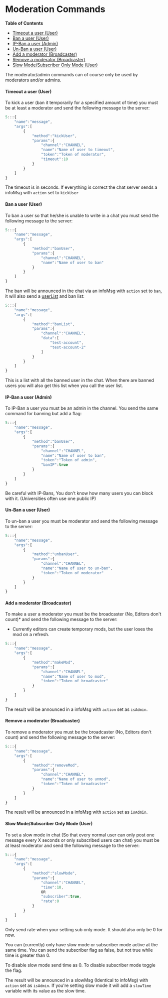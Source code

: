 # Moderation Commands

**Table of Contents** 

- [Timeout a user (User)](#timeout-a-user-user)
- [Ban a user (User)](#ban-a-user-user)
- [IP-Ban a user (Admin)](#ip-ban-a-user-admin)
- [Un-Ban a user (User)](#un-ban-a-user-user)
- [Add a moderator (Broadcaster)](#add-a-moderator-broadcaster)
- [Remove a moderator (Broadcaster)](#remove-a-moderator-broadcaster)
- [Slow Mode/Subscriber Only Mode (User)](#slow-modesubscriber-only-mode-user)

The moderator/admin commands can of course only be used by moderators and/or admins.

#### Timeout a user (User)

To kick a user (ban it temporarily for a specified amount of time) you must be at least a moderator and send the following message to the server:

```javascript
5:::{
    "name":"message",
    "args":[
        {
            "method":"kickUser",
            "params":{
                "channel":"CHANNEL",
                "name":"Name of user to timeout",
                "token":"Token of moderator",
                "timeout":10
            }
        }
    ]
}
```

The timeout is in seconds. If everything is correct the chat server sends a infoMsg with `action` set to `kickUser`

#### Ban a user (User)

To ban a user so that he/she is unable to write in a chat you must send the following message to the server:

```javascript
5:::{
    "name":"message",
    "args":[
        {
            "method":"banUser",
            "params":{
                "channel":"CHANNEL",
                "name":"Name of user to ban"
            }
        }
    ]
}
```

The ban will be announced in the chat via an infoMsg with `action` set to `ban`, it will also send a [userList](./user.md#user-list) and ban list:

```javascript
5:::{
    "name":"message",
    "args":[
        {
            "method":"banList",
            "params":{
                "channel":"CHANNEL",
                "data":[
                    "test-account",
                    "test-account-2"
                ]
            }
        }
    ]
}
```

This is a list with all the banned user in the chat. When there are banned users you will also get this list when you call the user list.

#### IP-Ban a user (Admin)

To IP-Ban a user you must be an admin in the channel. You send the same command for banning but add a flag:

```javascript
5:::{
    "name":"message",
    "args":[
        {
            "method":"banUser",
            "params":{
                "channel":"CHANNEL",
                "name":"Name of user to ban",
                "token":"Token of admin",
                "banIP":true
            }
        }
    ]
}
```

Be careful with IP-Bans, You don't know how many users you can block with it. (Universities often use one public IP)

#### Un-Ban a user (User)

To un-ban a user you must be moderator and send the following message to the server:

```javascript
5:::{
    "name":"message",
    "args":[
        {
            "method":"unbanUser",
            "params":{
                "channel":"CHANNEL",
                "name":"Name of user to un-ban",
                "token":"Token of moderator"
            }
        }
    ]
}
```

#### Add a moderator (Broadcaster)

To make a user a moderator you must be the broadcaster (No, Editors don't count)* and send the following message to the server:

* Currently editors can create temporary mods, but the user loses the mod on a refresh.

```javascript
5:::{
    "name":"message",
    "args":[
        {
            "method":"makeMod",
            "params":{
                "channel":"CHANNEL",
                "name":"Name of user to mod",
                "token":"Token of broadcaster"
            }
        }
    ]
}
```

The result will be announced in a infoMsg with `action` set as `isAdmin`.

#### Remove a moderator (Broadcaster)

To remove a moderator you must be the broadcaster (No, Editors don't count) and send the following message to the server:

```javascript
5:::{
    "name":"message",
    "args":[
        {
            "method":"removeMod",
            "params":{
                "channel":"CHANNEL",
                "name":"Name of user to unmod",
                "token":"Token of broadcaster"
            }
        }
    ]
}
```

The result will be announced in a infoMsg with `action` set as `isAdmin`.

#### Slow Mode/Subscriber Only Mode (User)

To set a slow mode in chat (So that every normal user can only post one message every X seconds or only subscribed users can chat) you must be at least moderator and send the following message to the server:

```javascript
5:::{
    "name":"message",
    "args":[
        {
            "method":"slowMode",
            "params":{
                "channel":"CHANNEL",
                "time":10,
                OR
                "subscriber":true,
                "rate":0
            }
        }
    ]
}
```
Only send rate when your setting sub only mode. It should also only be 0 for now.

You can (currently) only have slow mode or subscriber mode active at the same time. You can send the subscriber flag as false, but not true while time is greater than 0.

To disable slow mode send time as 0. To disable subscriber mode toggle the flag.

The result will be announced in a slowMsg (Identical to infoMsg) with `action` set as `isAdmin`. If you're setting slow mode it will add a `slowTime` variable with its value as the slow time.
